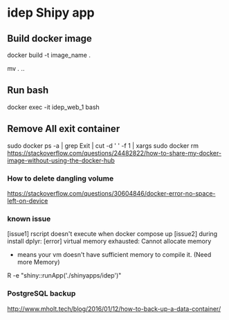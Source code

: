 # idep Shipy app 

## Build docker image
docker build -t image_name .


mv *.* ..

## Run bash
docker exec -it idep_web_1 bash

## Remove All exit container
sudo docker ps -a | grep Exit | cut -d ' ' -f 1 | xargs sudo docker rm
https://stackoverflow.com/questions/24482822/how-to-share-my-docker-image-without-using-the-docker-hub

### How to delete dangling volume 
https://stackoverflow.com/questions/30604846/docker-error-no-space-left-on-device

### known issue 
[issue1] rscript doesn't execute when docker compose up
[issue2] during install dplyr: [error] virtual memory exhausted: Cannot allocate memory

+ means your vm doesn't have sufficient memory to compile it. (Need more Memory)

R -e "shiny::runApp('./shinyapps/idep')"

### PostgreSQL backup
http://www.mholt.tech/blog/2016/01/12/how-to-back-up-a-data-container/